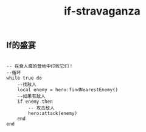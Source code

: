 ﻿---
layout: default
title: if-stravaganza
---
## If的盛宴
```

-- 在食人魔的营地中打败它们！
--循环
while true do
    --找敌人
    local enemy = hero:findNearestEnemy()
    --如果有敌人
    if enemy then        
        -- 攻击敌人
        hero:attack(enemy)
    end
end

```
